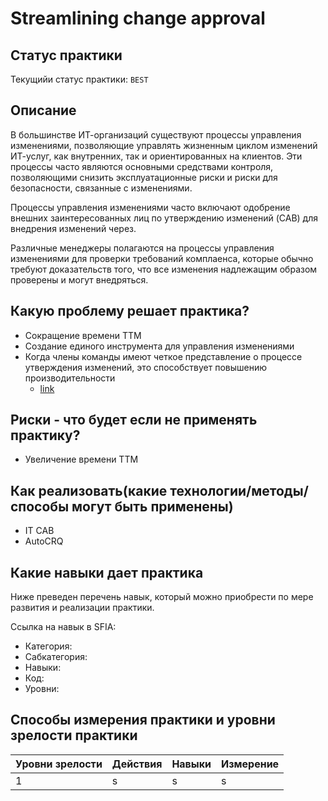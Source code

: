 # Streamlining change approval

## Статус практики

Текущийи статус практики: `BEST`

## Описание

В большинстве ИТ-организаций существуют процессы управления изменениями, позволяющие управлять жизненным циклом изменений ИТ-услуг, как внутренних, так и ориентированных на клиентов. Эти процессы часто являются основными средствами контроля, позволяющими снизить эксплуатационные риски и риски для безопасности, связанные с изменениями.

Процессы управления изменениями часто включают одобрение внешних заинтересованных лиц по утверждению изменений (CAB) для внедрения изменений через.

Различные менеджеры полагаются на процессы управления изменениями для проверки требований комплаенса, которые обычно требуют доказательств того, что все изменения надлежащим образом проверены и могут внедряться.

## Какую проблему решает практика?

- Сокращение времени ТТМ
- Создание единого инструмента для управления изменениями
- Когда члены команды имеют четкое представление о процессе утверждения изменений, это способствует повышению производительности
  - [link](https://dora.dev/devops-capabilities/process/streamlining-change-approval/)

## Риски - что будет если не применять практику?

- Увеличение времени ТТМ

## Как реализовать(какие технологии/методы/способы могут быть применены)

- IT CAB
- AutoCRQ

## Какие навыки дает практика

Ниже преведен перечень навык, который можно приобрести по мере развития и реализации практики.

Ссылка на навык в SFIA:

- Категория:
- Сабкатегория:
- Навыки:
- Код:
- Уровни:

## Способы измерения практики и уровни зрелости практики

| Уровни зрелости | Действия | Навыки | Измерение |
|-----------------|----------|--------|-----------|
| 1               | s        | s      | s         |
